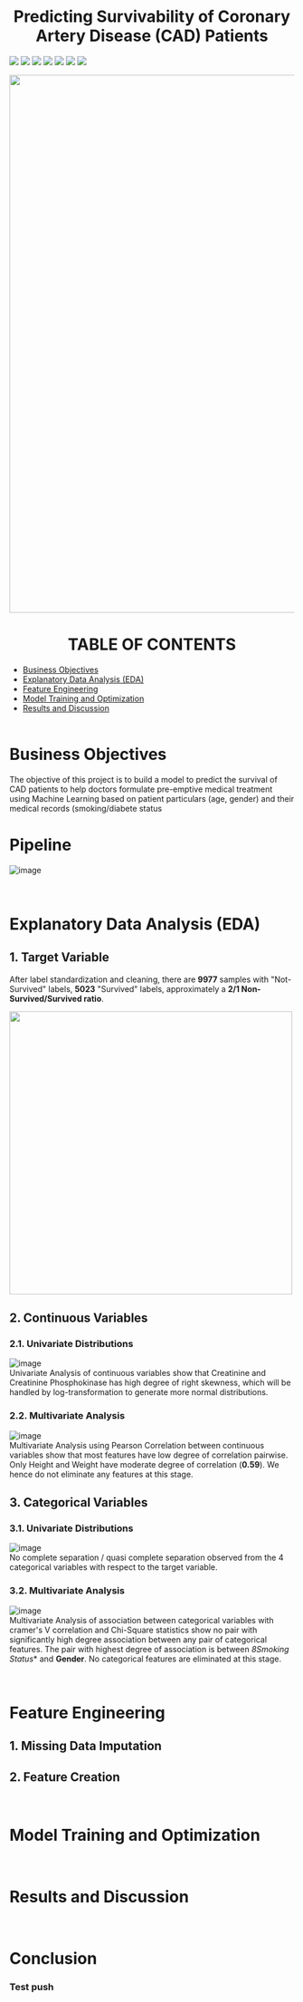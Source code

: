 # <center> Predicting Survivability of Coronary Artery Disease (CAD) Patients </center>

![](https://img.shields.io/badge/Status-Completed-red)
![](https://img.shields.io/badge/Domain-Health%20Care-blue)
![](https://img.shields.io/badge/Language-Python-green)
![](https://img.shields.io/badge/Package-Scikit--Learn-orange)
![](https://img.shields.io/badge/Package-TensorFlow-orange)
![](https://img.shields.io/badge/Package-Numpy-orange)
![](https://img.shields.io/badge/Package-Pandas-orange)

<img src="https://user-images.githubusercontent.com/99384454/188098165-46d0c721-190f-4854-80e4-6d24eb6d700b.png" width="950">

# <center> TABLE OF CONTENTS </center>
  - [Business Objectives](#business-objectives)
  - [Explanatory Data Analysis (EDA)](#explanatory-data-analysis-eda)
  - [Feature Engineering](#feature-engineering)
  - [Model Training and Optimization](#model-training-and-optimization)
  - [Results and Discussion](#results-and-discussion)
<br><br>

# Business Objectives

The objective of this project is to build a model to predict the survival of CAD patients to help doctors formulate pre-emptive medical treatment using Machine Learning based on patient particulars (age, gender) and their medical records (smoking/diabete status

# Pipeline

![image](https://user-images.githubusercontent.com/99384454/188110550-1c45f258-73e8-4752-8916-b88b37a8d3b9.png)

<br>

# Explanatory Data Analysis (EDA)

## 1. Target Variable
After label standardization and cleaning, there are **9977** samples with "Not-Survived" labels, **5023** "Survived" labels, approximately a **2/1 Non-Survived/Survived ratio**. <br>

<img src="https://user-images.githubusercontent.com/99384454/188106741-0022e79d-e856-4bde-add1-d07b9e7b5004.png" width="500">

## 2. Continuous Variables
### 2.1. Univariate Distributions
![image](https://user-images.githubusercontent.com/99384454/188107983-9a3d108e-3f7c-4ea7-93a7-b829038bead1.png)<br>
Univariate Analysis of continuous variables show that Creatinine and Creatinine Phosphokinase has high degree of right skewness, which will be handled by log-transformation to generate more normal distributions.

### 2.2. Multivariate Analysis
![image](https://user-images.githubusercontent.com/99384454/188108711-92b93bf3-ec1b-425c-b60f-f2094d9d7683.png) <br>
Multivariate Analysis using Pearson Correlation between continuous variables show that most features have low degree of correlation pairwise. Only Height and Weight have moderate degree of correlation (**0.59**). We hence do not eliminate any features at this stage.

## 3. Categorical Variables
### 3.1. Univariate Distributions
![image](https://user-images.githubusercontent.com/99384454/188109334-9e056f76-aa12-4f60-a0cf-7dd6744d5084.png) <br>
No complete separation / quasi complete separation observed from the 4 categorical variables with respect to the target variable.

### 3.2. Multivariate Analysis
![image](https://user-images.githubusercontent.com/99384454/188109648-e9561b50-d05c-44cc-b898-0feda7075aa1.png) <br>
Multivariate Analysis of association between categorical variables with cramer's V correlation and Chi-Square statistics show no pair with significantly high degree association between any pair of categorical features. The pair with highest degree of association is between *8Smoking Status** and **Gender**. No categorical features are eliminated at this stage.

<br>

# Feature Engineering

## 1. Missing Data Imputation
## 2. Feature Creation

<br>

# Model Training and Optimization

<br>

# Results and Discussion

<br>

# Conclusion


### Test push

